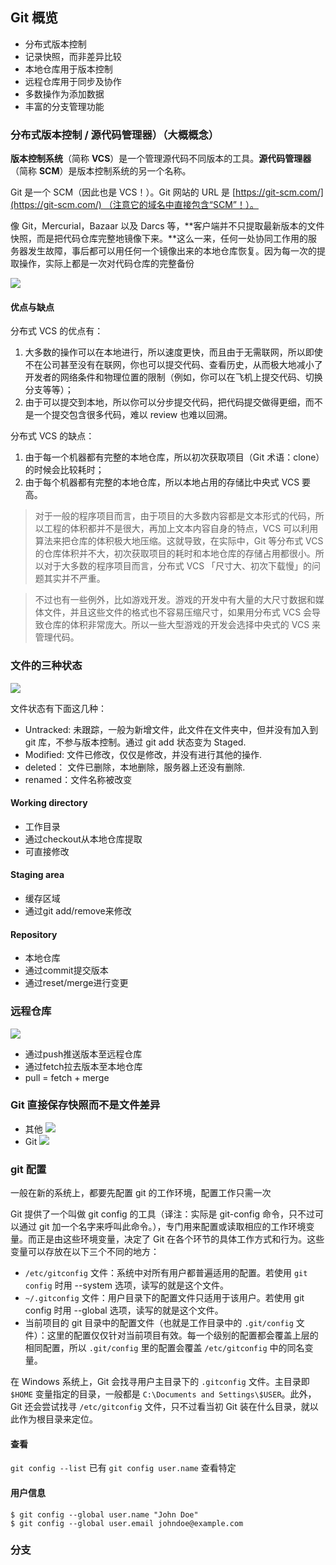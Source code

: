 
## Git 概览

- 分布式版本控制
- 记录快照，而非差异比较
- 本地仓库用于版本控制
- 远程仓库用于同步及协作
- 多数操作为添加数据
- 丰富的分支管理功能

### 分布式版本控制 / 源代码管理器）（大概概念）

**版本控制系统**（简称 **VCS**）是一个管理源代码不同版本的工具。**源代码管理器**（简称 **SCM**）是版本控制系统的另一个名称。

Git 是一个 SCM（因此也是 VCS！）。Git 网站的 URL 是 [https://git-scm.com/](https://git-scm.com/) （注意它的域名中直接包含“SCM”！）。

像 Git，Mercurial，Bazaar 以及 Darcs 等，**客户端并不只提取最新版本的文件快照，而是把代码仓库完整地镜像下来。**这么一来，任何一处协同工作用的服务器发生故障，事后都可以用任何一个镜像出来的本地仓库恢复。因为每一次的提取操作，实际上都是一次对代码仓库的完整备份

![](~@gitmg/DVCS.png)

#### 优点与缺点

分布式 VCS 的优点有：

1. 大多数的操作可以在本地进行，所以速度更快，而且由于无需联网，所以即使不在公司甚至没有在联网，你也可以提交代码、查看历史，从而极大地减小了开发者的网络条件和物理位置的限制（例如，你可以在飞机上提交代码、切换分支等等）；
2. 由于可以提交到本地，所以你可以分步提交代码，把代码提交做得更细，而不是一个提交包含很多代码，难以 review 也难以回溯。

分布式 VCS 的缺点：

1. 由于每一个机器都有完整的本地仓库，所以初次获取项目（Git 术语：clone）的时候会比较耗时；
2. 由于每个机器都有完整的本地仓库，所以本地占用的存储比中央式 VCS 要高。

> 对于一般的程序项目而言，由于项目的大多数内容都是文本形式的代码，所以工程的体积都并不是很大，再加上文本内容自身的特点，VCS 可以利用算法来把仓库的体积极大地压缩。这就导致，在实际中，Git 等分布式 VCS 的仓库体积并不大，初次获取项目的耗时和本地仓库的存储占用都很小。所以对于大多数的程序项目而言，分布式 VCS 「尺寸大、初次下载慢」的问题其实并不严重。

> 不过也有一些例外，比如游戏开发。游戏的开发中有大量的大尺寸数据和媒体文件，并且这些文件的格式也不容易压缩尺寸，如果用分布式 VCS 会导致仓库的体积非常庞大。所以一些大型游戏的开发会选择中央式的 VCS 来管理代码。



### 文件的三种状态


![](https://ss1.bdstatic.com/70cFuXSh_Q1YnxGkpoWK1HF6hhy/it/u=2391503317,2295283142&fm=26&gp=0.jpg)

文件状态有下面这几种：

- Untracked: 未跟踪，一般为新增文件，此文件在文件夹中，但并没有加入到 git 库，不参与版本控制。通过 git add 状态变为 Staged.
- Modified: 文件已修改，仅仅是修改，并没有进行其他的操作.
- deleted： 文件已删除，本地删除，服务器上还没有删除.
- renamed：文件名称被改变

#### Working directory

- 工作目录
- 通过checkout从本地仓库提取
- 可直接修改

#### Staging area

- 缓存区域
- 通过git add/remove来修改

#### Repository

- 本地仓库
- 通过commit提交版本
- 通过reset/merge进行变更



### 远程仓库

![](https://timgsa.baidu.com/timg?image&quality=80&size=b9999_10000&sec=1536601302768&di=417275dc1b9909932edb8b62c21638e4&imgtype=0&src=http%3A%2F%2Fimages.cnblogs.com%2Fcnblogs_com%2Fwupeiqi%2F662608%2Fo_git.png)

- 通过push推送版本至远程仓库
- 通过fetch拉去版本至本地仓库
- pull = fetch + merge

### Git 直接保存快照而不是文件差异
- 其他
![](~@gitmg/others.png)
- Git
![](~@gitmg/git_way.png)

### git 配置

一般在新的系统上，都要先配置 git 的工作环境，配置工作只需一次

Git 提供了一个叫做 git config 的工具（译注：实际是 git-config 命令，只不过可以通过 git 加一个名字来呼叫此命令。），专门用来配置或读取相应的工作环境变量。而正是由这些环境变量，决定了 Git 在各个环节的具体工作方式和行为。这些变量可以存放在以下三个不同的地方：

- `/etc/gitconfig` 文件：系统中对所有用户都普遍适用的配置。若使用 `git config` 时用 --system 选项，读写的就是这个文件。
- `~/.gitconfig` 文件：用户目录下的配置文件只适用于该用户。若使用 git config 时用 --global 选项，读写的就是这个文件。
- 当前项目的 git 目录中的配置文件（也就是工作目录中的 `.git/config` 文件）：这里的配置仅仅针对当前项目有效。每一个级别的配置都会覆盖上层的相同配置，所以 `.git/config` 里的配置会覆盖 `/etc/gitconfig` 中的同名变量。

在 Windows 系统上，Git 会找寻用户主目录下的 `.gitconfig` 文件。主目录即 `$HOME` 变量指定的目录，一般都是 `C:\Documents and Settings\$USER`。此外，Git 还会尝试找寻 `/etc/gitconfig` 文件，只不过看当初 Git 装在什么目录，就以此作为根目录来定位。

#### 查看
`git config --list` 已有
`git config user.name` 查看特定
#### 用户信息
```shell
$ git config --global user.name "John Doe"
$ git config --global user.email johndoe@example.com
```





### 分支


